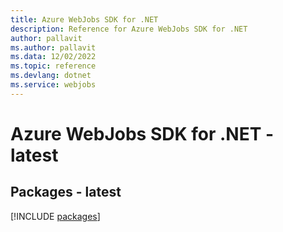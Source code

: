 ```yaml
---
title: Azure WebJobs SDK for .NET
description: Reference for Azure WebJobs SDK for .NET
author: pallavit
ms.author: pallavit
ms.data: 12/02/2022
ms.topic: reference
ms.devlang: dotnet
ms.service: webjobs
---
```

# Azure WebJobs SDK for .NET - latest
## Packages - latest
[!INCLUDE [packages](webjobs-index.md)]